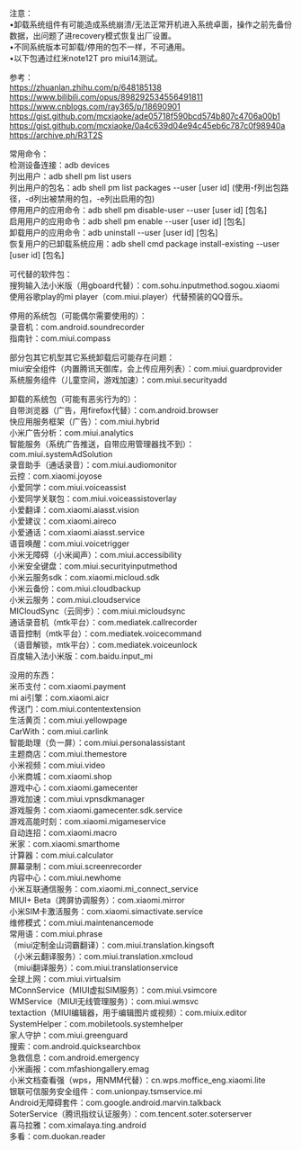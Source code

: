 注意：  
•卸载系统组件有可能造成系统崩溃/无法正常开机进入系统卓面，操作之前先备份数据，出问题了进recovery模式恢复出厂设置。  
•不同系统版本可卸载/停用的包不一样，不可通用。  
•以下包通过红米note12T pro miui14测试。  
  
参考：  
https://zhuanlan.zhihu.com/p/648185138  
https://www.bilibili.com/opus/898292534556491811  
https://www.cnblogs.com/ray365/p/18690901  
https://gist.github.com/mcxiaoke/ade05718f590bcd574b807c4706a00b1  
https://gist.github.com/mcxiaoke/0a4c639d04e94c45eb6c787c0f98940a  
https://archive.ph/R3T2S  
  
  
常用命令：  
检测设备连接：adb devices  
列出用户：adb shell pm list users  
列出用户的包名：adb shell pm list packages --user [user id]  (使用-f列出包路径，-d列出被禁用的包，-e列出启用的包)  
停用用户的应用命令：adb shell pm disable-user --user [user id] [包名]  
启用用户的应用命令：adb shell pm enable --user [user id] [包名]  
卸载用户的应用命令：adb uninstall --user [user id] [包名]  
恢复用户的已卸载系统应用：adb shell cmd package install-existing --user [user id] [包名]  
  
  
可代替的软件包：  
搜狗输入法小米版（用gboard代替）：com.sohu.inputmethod.sogou.xiaomi  
使用谷歌play的mi player（com.miui.player）代替预装的QQ音乐。  
  
  
停用的系统包（可能偶尔需要使用的）：  
录音机：com.android.soundrecorder  
指南针：com.miui.compass  
  
  
部分包其它机型其它系统卸载后可能存在问题：  
miui安全组件（内置腾讯天御库，会上传应用列表）：com.miui.guardprovider  
系统服务组件（儿童空间，游戏加速）：com.miui.securityadd  
  
  
卸载的系统包（可能有恶劣行为的）：  
自带浏览器（广告，用firefox代替）：com.android.browser  
快应用服务框架（广告）：com.miui.hybrid  
小米广告分析：com.miui.analytics  
智能服务（系统广告推送，自带应用管理器找不到）：com.miui.systemAdSolution  
录音助手（通话录音）：com.miui.audiomonitor  
云控：com.xiaomi.joyose  
小爱同学：com.miui.voiceassist  
小爱同学关联包：com.miui.voiceassistoverlay  
小爱翻译：com.xiaomi.aiasst.vision  
小爱建议：com.xiaomi.aireco  
小爱通话：com.xiaomi.aiasst.service  
语音唤醒：com.miui.voicetrigger  
小米无障碍（小米闻声）：com.miui.accessibility  
小米安全键盘：com.miui.securityinputmethod  
小米云服务sdk：com.xiaomi.micloud.sdk  
小米云备份：com.miui.cloudbackup  
小米云服务：com.miui.cloudservice  
MICloudSync（云同步）：com.miui.micloudsync  
通话录音机（mtk平台）：com.mediatek.callrecorder  
语音控制（mtk平台）：com.mediatek.voicecommand  
（语音解锁，mtk平台）：com.mediatek.voiceunlock  
百度输入法小米版：com.baidu.input_mi  
  
  
没用的东西：  
米币支付：com.xiaomi.payment  
mi ai引擎：com.xiaomi.aicr  
传送门：com.miui.contentextension  
生活黄页：com.miui.yellowpage  
CarWith：com.miui.carlink  
智能助理（负一屏）：com.miui.personalassistant  
主题商店：com.miui.themestore  
小米视频：com.miui.video  
小米商城：com.xiaomi.shop  
游戏中心：com.xiaomi.gamecenter  
游戏加速：com.miui.vpnsdkmanager  
游戏服务：com.xiaomi.gamecenter.sdk.service  
游戏高能时刻：com.xiaomi.migameservice  
自动连招：com.xiaomi.macro  
米家：com.xiaomi.smarthome  
计算器：com.miui.calculator  
屏幕录制：com.miui.screenrecorder  
内容中心：com.miui.newhome  
小米互联通信服务：com.xiaomi.mi_connect_service  
MIUI+ Beta（跨屏协调服务）：com.xiaomi.mirror  
小米SIM卡激活服务：com.xiaomi.simactivate.service  
维修模式：com.miui.maintenancemode  
常用语：com.miui.phrase  
（miui定制金山词霸翻译）：com.miui.translation.kingsoft  
（小米云翻译服务）：com.miui.translation.xmcloud  
（miui翻译服务）：com.miui.translationservice  
全球上网：com.miui.virtualsim  
MConnService（MIUI虚拟SIM服务）：com.miui.vsimcore  
WMService（MIUI无线管理服务）：com.miui.wmsvc  
textaction（MIUI编辑器，用于编辑图片或视频）：com.miuix.editor  
SystemHelper：com.mobiletools.systemhelper  
家人守护：com.miui.greenguard  
搜索：com.android.quicksearchbox  
急救信息：com.android.emergency  
小米画报：com.mfashiongallery.emag  
小米文档查看强（wps，用NMM代替）：cn.wps.moffice_eng.xiaomi.lite  
银联可信服务安全组件：com.unionpay.tsmservice.mi  
Android无障碍套件：com.google.android.marvin.talkback  
SoterService（腾讯指纹认证服务）：com.tencent.soter.soterserver  
喜马拉雅：com.ximalaya.ting.android  
多看：com.duokan.reader  
  
